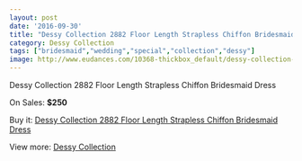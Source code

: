 ```yaml
---
layout: post
date: '2016-09-30'
title: "Dessy Collection 2882 Floor Length Strapless Chiffon Bridesmaid Dress"
category: Dessy Collection
tags: ["bridesmaid","wedding","special","collection","dessy"]
image: http://www.eudances.com/10368-thickbox_default/dessy-collection-2882-floor-length-strapless-chiffon-bridesmaid-dress.jpg
---
```

Dessy Collection 2882 Floor Length Strapless Chiffon Bridesmaid Dress

On Sales: **$250**
<a href="https://www.eudances.com/en/dessy-collection/3379-dessy-collection-2882-floor-length-strapless-chiffon-bridesmaid-dress.html"><amp-img layout="responsive" width="600" height="600" src="//www.eudances.com/10368-thickbox_default/dessy-collection-2882-floor-length-strapless-chiffon-bridesmaid-dress.jpg" alt="Dessy Collection 2882 Floor Length Strapless Chiffon Bridesmaid Dress 0" /></a>
<a href="https://www.eudances.com/en/dessy-collection/3379-dessy-collection-2882-floor-length-strapless-chiffon-bridesmaid-dress.html"><amp-img layout="responsive" width="600" height="600" src="//www.eudances.com/10369-thickbox_default/dessy-collection-2882-floor-length-strapless-chiffon-bridesmaid-dress.jpg" alt="Dessy Collection 2882 Floor Length Strapless Chiffon Bridesmaid Dress 1" /></a>
<a href="https://www.eudances.com/en/dessy-collection/3379-dessy-collection-2882-floor-length-strapless-chiffon-bridesmaid-dress.html"><amp-img layout="responsive" width="600" height="600" src="//www.eudances.com/10370-thickbox_default/dessy-collection-2882-floor-length-strapless-chiffon-bridesmaid-dress.jpg" alt="Dessy Collection 2882 Floor Length Strapless Chiffon Bridesmaid Dress 2" /></a>
<a href="https://www.eudances.com/en/dessy-collection/3379-dessy-collection-2882-floor-length-strapless-chiffon-bridesmaid-dress.html"><amp-img layout="responsive" width="600" height="600" src="//www.eudances.com/10371-thickbox_default/dessy-collection-2882-floor-length-strapless-chiffon-bridesmaid-dress.jpg" alt="Dessy Collection 2882 Floor Length Strapless Chiffon Bridesmaid Dress 3" /></a>

Buy it: [Dessy Collection 2882 Floor Length Strapless Chiffon Bridesmaid Dress](https://www.eudances.com/en/dessy-collection/3379-dessy-collection-2882-floor-length-strapless-chiffon-bridesmaid-dress.html "Dessy Collection 2882 Floor Length Strapless Chiffon Bridesmaid Dress")

View more: [Dessy Collection](https://www.eudances.com/en/60-Dessy-Collection "Dessy Collection")